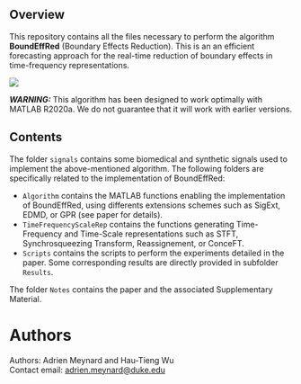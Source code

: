 ## Overview
This repository contains all the files necessary to perform the algorithm **BoundEffRed** (Boundary Effects Reduction). This is an an efficient forecasting approach for the real-time reduction of boundary effects in time-frequency representations.

![](Results/RTexample.gif)

***WARNING:*** This algorithm has been designed to work optimally with MATLAB R2020a. We do not guarantee that it will work with earlier versions.

## Contents

The folder `signals` contains some biomedical and synthetic signals used to implement the above-mentioned algorithm. The following folders are specifically related to the implementation of BoundEffRed:

* `Algorithm` contains the MATLAB functions enabling the implementation of BoundEffRed, using differents extensions schemes such as SigExt, EDMD, or GPR (see paper for details).
* `TimeFrequencyScaleRep` contains the functions generating Time-Frequency and Time-Scale representations such as STFT, Synchrosqueezing Transform, Reassignement, or ConceFT.
* `Scripts` contains the scripts to perform the experiments detailed in the paper. Some corresponding results are directly provided in subfolder `Results`.

The folder `Notes` contains the paper and the associated Supplementary Material.

# Authors

Authors: Adrien Meynard and Hau-Tieng Wu  
Contact email: adrien.meynard@duke.edu
